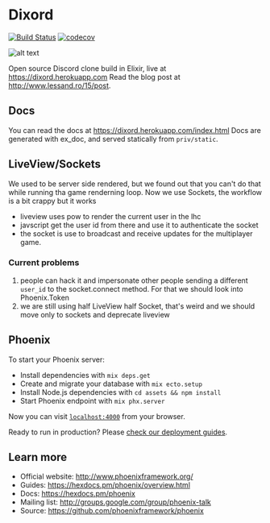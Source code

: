 # Dixord
[![Build Status](https://travis-ci.com/SolbiatiAlessandro/dixord.svg)](https://travis-ci.com/SolbiatiAlessandro/dixord) [![codecov](https://codecov.io/gh/SolbiatiAlessandro/dixord/branch/master/graph/badge.svg)](https://codecov.io/gh/SolbiatiAlessandro/dixord)

![alt text](https://github.com/SolbiatiAlessandro/dixord/blob/master/dixord.png?raw=true)

Open source Discord clone build in Elixir, live at https://dixord.herokuapp.com
Read the blog post at http://www.lessand.ro/15/post.

## Docs

You can read the docs at https://dixord.herokuapp.com/index.html
Docs are generated with ex\_doc, and served statically from `priv/static`.

## LiveView/Sockets

We used to be server side rendered, but we found out that you can't do that while running tha game renderning loop.
Now we use Sockets, the workflow is a bit crappy but it works

- liveview uses pow to render the current user in the lhc
- javscript get the user id from there and use it to authenticate the socket
- the socket is use to broadcast and receive updates for the multiplayer game.

### Current problems 

1) people can hack it and impersonate other people sending a different `user_id` 
to the socket.connect method. For that we should look into Phoenix.Token
2) we are still using half LiveView half Socket, that's weird and we should move only to sockets and deprecate liveview

## Phoenix

To start your Phoenix server:

  * Install dependencies with `mix deps.get`
  * Create and migrate your database with `mix ecto.setup`
  * Install Node.js dependencies with `cd assets && npm install`
  * Start Phoenix endpoint with `mix phx.server`

Now you can visit [`localhost:4000`](http://localhost:4000) from your browser.

Ready to run in production? Please [check our deployment guides](https://hexdocs.pm/phoenix/deployment.html).

## Learn more

  * Official website: http://www.phoenixframework.org/
  * Guides: https://hexdocs.pm/phoenix/overview.html
  * Docs: https://hexdocs.pm/phoenix
  * Mailing list: http://groups.google.com/group/phoenix-talk
  * Source: https://github.com/phoenixframework/phoenix
